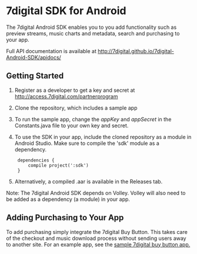 # 7digital SDK for Android #

The 7digital Android SDK enables you to you add functionality such as preview streams, music charts and metadata, search and purchasing to your app.

Full API documentation is available at http://7digital.github.io/7digital-Android-SDK/apidocs/

## Getting Started ##

1. Register as a developer to get a key and secret at http://access.7digital.com/partnerprogram

2. Clone the repository, which includes a sample app

3. To run the sample app, change the _appKey_ and _appSecret_ in the Constants.java file to your own key and secret.

4. To use the SDK in your app, include the cloned repository as a module in Android Studio. Make sure to compile the 'sdk' module as a dependency.

		dependencies {
			compile project(':sdk')
		}

5. Alternatively, a compiled .aar is available in the Releases tab.


Note: The 7digital Android SDK depends on Volley. Volley will also need to be added as a dependency (a module) in your app.

## Adding Purchasing to Your App ##

To add purchasing simply integrate the 7digital Buy Button. This takes care of the checkout and music download process without sending users away to another site. For an example app, see the [sample 7digital buy button app.](https://github.com/7digital/7digital-android-buy-button-demo) 









